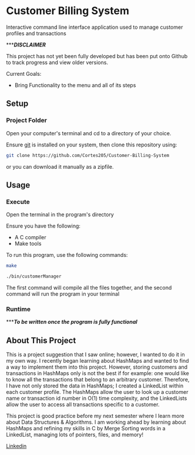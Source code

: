 # Customer Billing System
Interactive command line interface application used
to manage customer profiles and transactions

******DISCLAIMER***

This project has not yet been fully developed but has been
put onto Github to track progress and view older versions.

Current Goals:

* Bring Functionality to the menu and all of its steps

## Setup

### Project Folder
Open your computer's terminal and cd to a directory of your choice.

Ensure [git](https://git-scm.com/) is installed on your system, then clone this repository using:

```sh
git clone https://github.com/Cortes205/Customer-Billing-System
```

or you can download it manually as a zipfile.

## Usage

### Execute
Open the terminal in the program's directory

Ensure you have the following:
* A C compiler
* Make tools

To run this program, use the following commands:

```sh
make
```

```sh
./bin/customerManager
```

The first command will compile all the files together, and
the second command will run the program in your terminal

### Runtime
******To be written once the program is fully functional***


## About This Project
This is a project suggestion that I saw online; however,
I wanted to do it in my own way. I recently began learning
about HashMaps and wanted to find a way to implement them into this project.
However, storing customers and transactions in HashMaps only is not the best
if for example: one would like to know all the transactions that belong to an
arbitrary customer. Therefore, I have not only stored the data in HashMaps;
I created a LinkedList within each customer profile. The HashMaps allow the
user to look up a customer name or transaction id number in O(1) time complexity, and
the LinkedLists allow the user to access all transactions specific to a customer.

This project is good practice before my next semester where I learn more about
Data Structures & Algorithms. I am working ahead by learning about HashMaps and
refining my skills in C by Merge Sorting words in a LinkedList, managing lots of pointers, files, and memory!

[Linkedin](https://www.linkedin.com/in/cortes205/)

